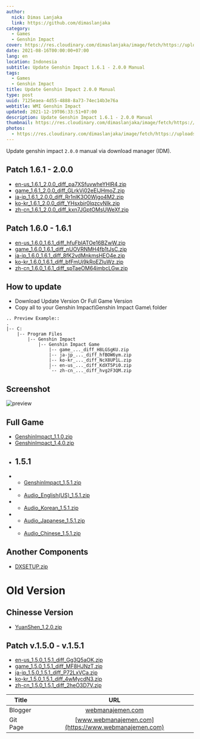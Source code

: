 ```yaml
---
author:
  nick: Dimas Lanjaka
  link: https://github.com/dimaslanjaka
category:
  - Games
  - Genshin Impact
cover: https://res.cloudinary.com/dimaslanjaka/image/fetch/https://uploadstatic-sea.mihoyo.com/contentweb/20210201/2021020109195088725.jpg
date: 2021-08-16T00:00:00+07:00
lang: en
location: Indonesia
subtitle: Update Genshin Impact 1.6.1 - 2.0.0 Manual
tags:
  - Games
  - Genshin Impact
title: Update Genshin Impact 2.0.0 Manual
type: post
uuid: 7125eaea-4d55-4888-8a73-74ec14b3e76a
webtitle: WMI Genshin Impact
updated: 2021-12-19T06:33:51+07:00
description: Update Genshin Impact 1.6.1 - 2.0.0 Manual
thumbnail: https://res.cloudinary.com/dimaslanjaka/image/fetch/https://uploadstatic-sea.mihoyo.com/contentweb/20210201/2021020109195088725.jpg
photos:
  - https://res.cloudinary.com/dimaslanjaka/image/fetch/https://uploadstatic-sea.mihoyo.com/contentweb/20210201/2021020109195088725.jpg
---
```


Update genshin impact `2.0.0` manual via download manager (IDM).

<!-- more -->

## Patch 1.6.1 - 2.0.0

- [en-us_1.6.1_2.0.0_diff_pa7XSfuvwheYHlR4.zip](https://autopatchhk.yuanshen.com/client_app/update/hk4e_global/10/en-us_1.6.1_2.0.0_diff_pa7XSfuvwheYHlR4.zip)
- [game_1.6.1_2.0.0_diff_GLrkVi02eEIJHmoZ.zip](https://autopatchhk.yuanshen.com/client_app/update/hk4e_global/10/game_1.6.1_2.0.0_diff_GLrkVi02eEIJHmoZ.zip)
- [ja-jp_1.6.1_2.0.0_diff_Rr1nlK3O0Wjgo4M2.zip](https://autopatchhk.yuanshen.com/client_app/update/hk4e_global/10/ja-jp_1.6.1_2.0.0_diff_Rr1nlK3O0Wjgo4M2.zip)
- [ko-kr_1.6.1_2.0.0_diff_YHsxbir0lqzcvNIk.zip](https://autopatchhk.yuanshen.com/client_app/update/hk4e_global/10/ko-kr_1.6.1_2.0.0_diff_YHsxbir0lqzcvNIk.zip)
- [zh-cn_1.6.1_2.0.0_diff_kxn7JGptOMsUWeXf.zip](https://autopatchhk.yuanshen.com/client_app/update/hk4e_global/10/zh-cn_1.6.1_2.0.0_diff_kxn7JGptOMsUWeXf.zip)

## Patch 1.6.0 - 1.6.1

- [en-us_1.6.0_1.6.1_diff_hfuFbIATOe16BZwW.zip](https://autopatchhk.yuanshen.com/client_app/update/hk4e_global/10/en-us_1.6.0_1.6.1_diff_hfuFbIATOe16BZwW.zip)
- [game_1.6.0_1.6.1_diff_nUOVRNMH4fb1tJsC.zip](https://autopatchhk.yuanshen.com/client_app/update/hk4e_global/10/game_1.6.0_1.6.1_diff_nUOVRNMH4fb1tJsC.zip)
- [ja-jp_1.6.0_1.6.1_diff_8fK2vdMnkmsHEO4e.zip](https://autopatchhk.yuanshen.com/client_app/update/hk4e_global/10/ja-jp_1.6.0_1.6.1_diff_8fK2vdMnkmsHEO4e.zip)
- [ko-kr_1.6.0_1.6.1_diff_bfFmUj9kRoEZIuWz.zip](https://autopatchhk.yuanshen.com/client_app/update/hk4e_global/10/ko-kr_1.6.0_1.6.1_diff_bfFmUj9kRoEZIuWz.zip)
- [zh-cn_1.6.0_1.6.1_diff_spTaeOM64imbcLGw.zip](https://autopatchhk.yuanshen.com/client_app/update/hk4e_global/10/zh-cn_1.6.0_1.6.1_diff_spTaeOM64imbcLGw.zip)

## How to update

- Download Update Version Or Full Game Version
- Copy all to your Genshin Impact\Genshin Impact Game\ folder

```
.. Preview Example::
.
|-- C:
    |-- Program Files
        |-- Genshin Impact
            |-- Genshin Impact Game
                |-- game_..._diff_H8LGSgKU.zip
                |-- ja-jp_..._diff_hfBOW6ym.zip
                |-- ko-kr_..._diff_NcX8UP1L.zip
                |-- en-us_..._diff_KdXT5Pi0.zip
                `-- zh-cn_..._diff_hvg2F3QM.zip
```

## Screenshot

![preview](https://i.imgur.com/zHDw2i0.png)

## Full Game

- [GenshinImpact_1.1.0.zip](https://autopatchhk.yuanshen.com/client_app/pc_mihoyo/20201111_8e266b33e565ddf8/GenshinImpact_1.1.0.zip)
- [GenshinImpact_1.4.0.zip](https://autopatchhk.yuanshen.com/client_app/pc_mihoyo/20210317_67c8f1002bb26672/GenshinImpact_1.4.0.zip)
- ## 1.5.1
- - [GenshinImpact_1.5.1.zip](https://autopatchhk.yuanshen.com/client_app/pc_mihoyo/20210430_27ad367085356fd4/GenshinImpact_1.5.1.zip)
- - [Audio_English(US)\_1.5.1.zip](<https://autopatchhk.yuanshen.com/client_app/pc_mihoyo/20210430_27ad367085356fd4/Audio_English(US)_1.5.1.zip>)
- - [Audio_Korean_1.5.1.zip](https://autopatchhk.yuanshen.com/client_app/pc_mihoyo/20210430_27ad367085356fd4/Audio_Korean_1.5.1.zip)
- - [Audio_Japanese_1.5.1.zip](https://autopatchhk.yuanshen.com/client_app/pc_mihoyo/20210430_27ad367085356fd4/Audio_Japanese_1.5.1.zip)
- - [Audio_Chinese_1.5.1.zip](https://autopatchhk.yuanshen.com/client_app/pc_mihoyo/20210430_27ad367085356fd4/Audio_Chinese_1.5.1.zip)

## Another Components

- [DXSETUP.zip](https://autopatchhk.yuanshen.com/client_app/plugins/DXSETUP.zip)

# Old Version

## Chinesse Version

- [YuanShen_1.2.0.zip](https://autopatchhk.yuanshen.com/client_app/update/hk4e_global/10/YuanShen_1.2.0.zip)

## Patch v.1.5.0 - v.1.5.1

- [en-us_1.5.0_1.5.1_diff_Gg3Q5aOK.zip](https://autopatchhk.yuanshen.com/client_app/update/hk4e_global/10/en-us_1.5.0_1.5.1_diff_Gg3Q5aOK.zip)
- [game_1.5.0_1.5.1_diff_MF8HJNzT.zip](https://autopatchhk.yuanshen.com/client_app/update/hk4e_global/10/game_1.5.0_1.5.1_diff_MF8HJNzT.zip)
- [ja-jp_1.5.0_1.5.1_diff_P72LxVCa.zip](https://autopatchhk.yuanshen.com/client_app/update/hk4e_global/10/ja-jp_1.5.0_1.5.1_diff_P72LxVCa.zip)
- [ko-kr_1.5.0_1.5.1_diff_4wMycdN3.zip](https://autopatchhk.yuanshen.com/client_app/update/hk4e_global/10/ko-kr_1.5.0_1.5.1_diff_4wMycdN3.zip)
- [zh-cn_1.5.0_1.5.1_diff_2heO3D7V.zip](https://autopatchhk.yuanshen.com/client_app/update/hk4e_global/10/zh-cn_1.5.0_1.5.1_diff_2heO3D7V.zip)

| Title    |                         URL                          |
| -------- | :--------------------------------------------------: |
| Blogger  |     [webmanajemen.com](https://webmanajemen.com)     |
| Git Page | [www.webmanajemen.com](https://www.webmanajemen.com) |
<script>document.querySelectorAll("pre,code");
  pretext.forEach(function (el) {
    el.classList.toggle("notranslate", true);
  });</script>